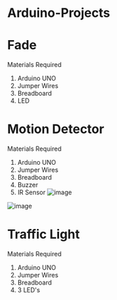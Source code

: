 # Arduino-Projects
# Fade
Materials Required
1. Arduino UNO
2. Jumper Wires
3. Breadboard 
4. LED


# Motion Detector
Materials Required
1. Arduino UNO
2. Jumper Wires
3. Breadboard
4. Buzzer
5. IR Sensor
![image](https://user-images.githubusercontent.com/93781577/193868285-5deac637-f3c9-4bcb-91db-9544b474610e.png)

![image](https://user-images.githubusercontent.com/93781577/193863163-6cb8398a-52bb-42f0-8b2f-ce683a6926b8.png)

# Traffic Light
Materials Required
1. Arduino UNO
2. Jumper Wires
3. Breadboard
4. 3 LED's
